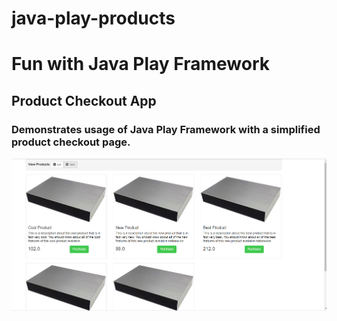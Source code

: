# java-play-products

# Fun with Java Play Framework
## Product Checkout App

### Demonstrates usage of Java Play Framework with a simplified product checkout page.

![Alt text](https://github.com/humanalgorithm/java-play-products/blob/master/screenshots/products_page_grid.png "Products Page list view")
